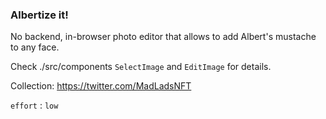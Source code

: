 ### Albertize it!

No backend, in-browser photo editor that allows to add Albert's mustache to any face.

Check ./src/components `SelectImage` and `EditImage` for details. 

Collection: https://twitter.com/MadLadsNFT

`effort` : `low`